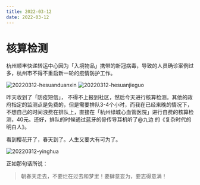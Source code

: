 ```yaml
---
title: 2022-03-12
date: 2022-03-12
---
```


# 核算检测
杭州顺丰快递转运中心因为「入境物品」携带的新冠病毒，导致的人员确诊案例过多，杭州市不得不重启新一轮的疫情防护工作。

![20220312-hesuanduanxin](http://images.iotop.work/uPic/20220312-hesuanduanxin.jpg)
![20220312-hesuanjieguo](http://images.iotop.work/uPic/20220312-hesuanjieguo.jpg)

昨天收到了「防疫短信」， 不得不上报到社区，然后今天进行核算检测。其他的政府指定的监测点是免费的，但是需要排队3-4个小时，而我在已经来晚的情况下，不想自己的时间浪费在排队上，直接在「杭州绿城心血管医院」进行自费的核算检测，40元。还好，排队的时候通过蓝牙的骨传导耳机听了@九边 的《复杂时代的明白人》。

看到樱花开了，春天到了。人生又要大有可为了。

![20220312-yinghua](http://images.iotop.work/uPic/20220312-yinghua.jpg)

正如那句话所说：

> 朝春天走去，不要烂在过去和梦里！要肆意妄为，要志得意满！
